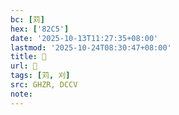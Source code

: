 ```yaml
---
bc: [苅]
hex: ['82C5']
date: '2025-10-13T11:27:35+08:00'
lastmod: '2025-10-24T08:30:47+08:00'
title: 󰘣
url: 󰘣
tags: [苅, 刈]
src: GHZR, DCCV
note:
---
```

